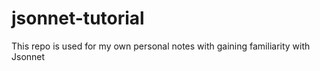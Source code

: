 # jsonnet-tutorial
This repo is used for my own personal notes with gaining familiarity with Jsonnet
